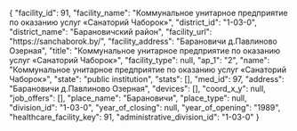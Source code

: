 {
    "facility_id": 91,
    "facility_name": "Коммунальное унитарное предприятие по оказанию услуг «Санаторий Чаборок»",
    "district_id": "1-03-0",
    "district_name": "Барановичский район",
    "facility_url": "https:\/\/sanchaborok.by\/",
    "facility_address": "Барановичи д.Павлиново Озерная",
    "title": "Коммунальное унитарное предприятие по оказанию услуг «Санаторий Чаборок»",
    "facility_type": null,
    "ap_1": "2",
    "name": "Коммунальное унитарное предприятие по оказанию услуг «Санаторий Чаборок»",
    "state": "public institution",
    "stats": [],
    "med_id": 97,
    "address": "Барановичи д.Павлиново Озерная",
    "devices": [],
    "coord_x_y": null,
    "job_offers": [],
    "place_name": "Барановичи",
    "place_type": null,
    "division_id": "1-03-0",
    "year_of_closing": null,
    "year_of_opening": "1989",
    "healthcare_facility_key": 91,
    "administrative_division_id": "1-03-0"
}